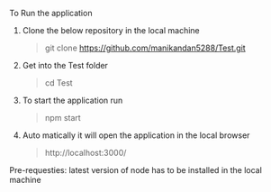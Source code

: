 To Run the application

1. Clone the below repository in the local machine
    > git clone https://github.com/manikandan5288/Test.git
2. Get into the Test folder 
    > cd Test
3. To start the application run 
    > npm start
4. Auto matically it will open the application in the local browser
    > http://localhost:3000/
    
Pre-requesties: latest version of node has to be installed in the local machine
